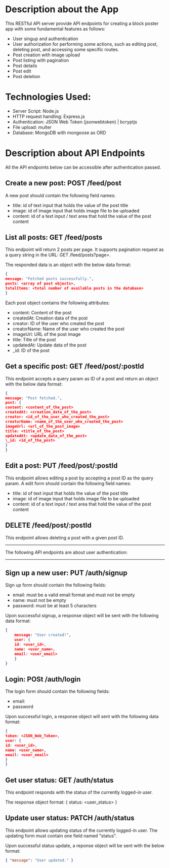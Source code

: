 # Description about the App

This RESTful API server provide API endpoints for creating a block poster app with some fundamental features as follows:

- User singup and authentication
- User authorization for performing some actions, such as editing post, deleting post, and accessing some specific routes.
- Post creation with image upload
- Post listing with pagination
- Post details
- Post edit
- Post deletion

# Technologies Used:

- Server Script: Node.js
- HTTP request handling: Express.js
- Authentication: JSON Web Token (jsonwebtoken) | bcryptjs
- File upload: multer
- Database: MongoDB with mongoose as ORD

# Description about API Endpoints

All the API endpoints below can be accessible after authentication passed.

## Create a new post: POST /feed/post

A new post should contain the following field names:

- title: id of text input that holds the value of the post title
- image: id of image input that holds image file to be uploaded
- content: id of a text input / text area that hold the value of the post content

## List all posts: GET /feed/posts

This endpoint will return 2 posts per page. It supports pagination request as a query string in the URL: GET /feed/posts?page=<pagenumber>.

The responded data is an object with the below data format:

```json
{
message: "Fetched posts successfully.",
posts: <array of post objects>,
totalItems: <total number of available posts in the database>
}
```

Each post object contains the following attributes:

- content: Content of the post
- createdAt: Creation data of the post
- creator: ID of the user who created the post
- creatorName: Name of the user who created the post
- imageUrl: URL of the post image
- title: Title of the post
- updatedAt: Update data of the post
- \_id: ID of the post

## Get a specific post: GET /feed/post/:postId

This endpoint accepts a query param as ID of a post and return an object with the below data format:

```json
{
message: "Post fetched.",
post: {
content: <content_of_the_post>
createdAt: <creation_data_of_the_post>
creator: <id_of_the_user_who_created_the_post>
creatorName: <name_of_the_user_who_created_the_post>
imageUrl: <url_of_the_post_image>
title: <title_of_the_post>
updatedAt: <update_data_of_the_post>
\_id: <id_of_the_post>
}
}
```

## Edit a post: PUT /feed/post/:postId

This endpoint allows editing a post by accepting a post ID as the query param.
A edit form should contain the following field names:

- title: id of text input that holds the value of the post title
- image: id of image input that holds image file to be uploaded
- content: id of a text input / text area that hold the value of the post content

## DELETE /feed/post/:postId

This endpoint allows deleting a post with a given post ID.

---

The following API endpoints are about user authentication:

---

## Sign up a new user: PUT /auth/signup

Sign up form should contain the following fields:

- email: must be a valid email format and must not be empty
- name: must not be empty
- password: must be at least 5 characters

Upon successful signup, a response object will be sent with the following data format:

```json
{
    message: "User created!",
    user: {
    id: <user_id>,
    name: <user_name>,
    email: <user_email>
    }
}
```

## Login: POSt /auth/login

The login form should contain the following fields:

- email:
- password

Upon successful login, a response object will sent with the following data format:

```json
{
token: <JSON_Web_Token>,
user: {
id: <user_id>,
name: <user_name>,
email: <user_email>
}
}
```

## Get user status: GET /auth/status

This endpoint responds with the status of the currently logged-in user.

The response object format: { status: <user_status> }

## Update user status: PATCH /auth/status

This endpoint allows updating status of the currently logged-in user. The updating form must contain one field named "status".

Upon successful status update, a reponse object will be sent with the below format:

```json
{ "message": "User updated." }
```
